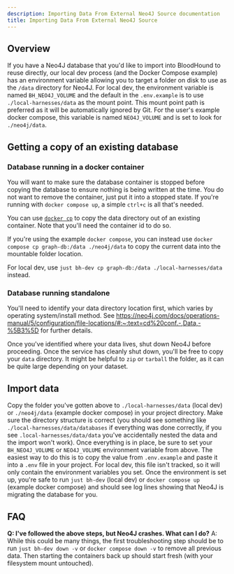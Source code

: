 ```yaml
---
description: Importing Data From External Neo4J Source documentation
title: Importing Data From External Neo4J Source
---
```


## Overview

If you have a Neo4J database that you'd like to import into BloodHound to reuse directly, our local dev process (and the Docker Compose example) has an environment variable allowing you to target a folder on disk to use as the `/data` directory for Neo4J. For local dev, the environment variable is named `BH_NEO4J_VOLUME` and the default in the `.env.example` is to use `./local-harnesses/data` as the mount point. This mount point path is preferred as it will be automatically ignored by Git. For the user's example docker compose, this variable is named `NEO4J_VOLUME` and is set to look for `./neo4j/data`.

## Getting a copy of an existing database

### Database running in a docker container

You will want to make sure the database container is stopped before copying the database to ensure nothing is being written at the time. You do not want to remove the container, just put it into a stopped state. If you're running with `docker compose up`, a simple `ctrl+c` is all that's needed.

You can use [`docker cp`](https://docs.docker.com/engine/reference/commandline/cp/) to copy the data directory out of an existing container. Note that you'll need the container id to do so.

If you're using the example `docker compose`, you can instead use `docker compose cp graph-db:/data ./neo4j/data` to copy the current data into the mountable folder location.

For local dev, use `just bh-dev cp graph-db:/data ./local-harnesses/data` instead.

### Database running standalone

You'll need to identify your data directory location first, which varies by operating system/install method. See https://neo4j.com/docs/operations-manual/5/configuration/file-locations/#:~:text=cd%20conf.-,Data,-%5B3%5D for further details.

Once you've identified where your data lives, shut down Neo4J before proceeding. Once the service has cleanly shut down, you'll be free to copy your `data` directory. It might be helpful to `zip` or `tarball` the folder, as it can be quite large depending on your dataset.

## Import data
Copy the folder you've gotten above to `./local-harnesses/data` (local dev) or `./neo4j/data` (example docker compose) in your project directory. Make sure the directory structure is correct (you should see something like `./local-harnesses/data/databases` if everything was done correctly, if you see `.local-harnesses/data/data` you've accidentally nested the data and the import won't work). Once everything is in place, be sure to set your `BH_NEO4J_VOLUME` or `NEO4J_VOLUME` environment variable from above. The easiest way to do this is to copy the value from `.env.example` and paste it into a `.env` file in your project. For local dev, this file isn't tracked, so it will only contain the environment variables you set. Once the environment is set up, you're safe to run `just bh-dev` (local dev) or `docker compose up` (example docker compose) and should see log lines showing that Neo4J is migrating the database for you.

## FAQ
**Q: I've followed the above steps, but Neo4J crashes. What can I do?**
A: While this could be many things, the first troubleshooting step should be to run `just bh-dev down -v` or `docker compose down -v` to remove all previous data. Then starting the containers back up should start fresh (with your filesystem mount untouched).